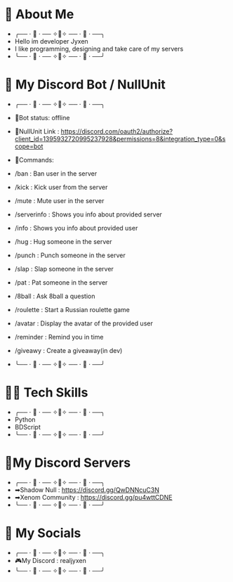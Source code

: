# 🤍 About Me 

- ╭── ⋅ 🤍 ⋅ ── ✧🤍✧ ── ⋅ 🤍 ⋅ ──╮
- Hello im developer Jyxen
- I like  programming, designing and take care of my servers
- ╰── ⋅ 🤍 ⋅ ── ✧🤍✧ ── ⋅ 🤍 ⋅ ──╯

# 🤖 My Discord Bot / NullUnit
- ╭── ⋅ 🤍 ⋅ ── ✧🤍✧ ── ⋅ 🤍 ⋅ ──╮
- 🤖Bot status: offline
- 🔗NullUnit Link : https://discord.com/oauth2/authorize?client_id=1395932720995237928&permissions=8&integration_type=0&scope=bot
- 🔧Commands:
- /ban      : Ban user in the server
- /kick     : Kick user from the server
- /mute     : Mute user in the server
- /serverinfo :  Shows you info about provided server
- /info     : Shows you info about provided user
- /hug      : Hug someone in the server
- /punch    : Punch someone in the server
- /slap     : Slap someone in the server
- /pat      : Pat someone in the server
- /8ball    : Ask 8ball a question
- /roulette : Start a Russian roulette game
- /avatar   : Display the avatar of the provided user
- /reminder : Remind you in time
- /giveawy  : Create a giveaway(in dev)
  
- ╰── ⋅ 🤍 ⋅ ── ✧🤍✧ ── ⋅ 🤍 ⋅ ──╯

# 👩‍💻 Tech Skills 
- ╭── ⋅ 🤍 ⋅ ── ✧🤍✧ ── ⋅ 🤍 ⋅ ──╮
- Python
- BDScript
- ╰── ⋅ 🤍 ⋅ ── ✧🤍✧ ── ⋅ 🤍 ⋅ ──╯

# 🔌My Discord Servers
- ╭── ⋅ 🤍 ⋅ ── ✧🤍✧ ── ⋅ 🤍 ⋅ ──╮
- ➡Shadow Null     : https://discord.gg/QwDNNcuC3N
- ➡Xenom Community : https://discord.gg/pu4wttCDNE
- ╰── ⋅ 🤍 ⋅ ── ✧🤍✧ ── ⋅ 🤍 ⋅ ──╯

# 📸 My Socials
- ╭── ⋅ 🤍 ⋅ ── ✧🤍✧ ── ⋅ 🤍 ⋅ ──╮
- 🎮My Discord : realjyxen
- ╰── ⋅ 🤍 ⋅ ── ✧🤍✧ ── ⋅ 🤍 ⋅ ──╯





